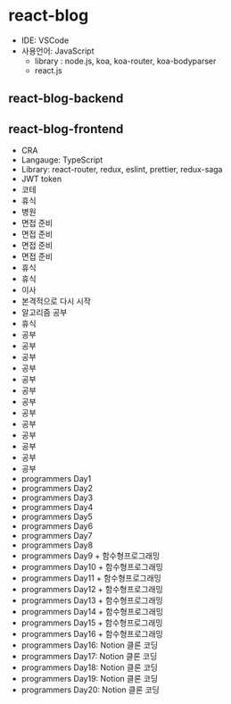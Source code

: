 # react-blog

- IDE: VSCode
- 사용언어: JavaScript
  - library : node.js, koa, koa-router, koa-bodyparser
  - react.js

## react-blog-backend

## react-blog-frontend

- CRA
- Langauge: TypeScript
- Library: react-router, redux, eslint, prettier, redux-saga
- JWT token
- 코테
- 휴식
- 병원
- 면접 준비
- 면접 준비
- 면접 준비
- 면접 준비
- 휴식
- 휴식
- 이사
- 본격적으로 다시 시작
- 알고리즘 공부
- 휴식
- 공부
- 공부
- 공부
- 공부
- 공부
- 공부
- 공부
- 공부
- 공부
- 공부
- 공부
- 공부
- 공부
- programmers Day1
- programmers Day2
- programmers Day3
- programmers Day4
- programmers Day5
- programmers Day6
- programmers Day7
- programmers Day8
- programmers Day9 + 함수형프로그래밍
- programmers Day10 + 함수형프로그래밍
- programmers Day11 + 함수형프로그래밍
- programmers Day12 + 함수형프로그래밍
- programmers Day13 + 함수형프로그래밍
- programmers Day14 + 함수형프로그래밍
- programmers Day15 + 함수형프로그래밍
- programmers Day16 + 함수형프로그래밍
- programmers Day16: Notion 클론 코딩
- programmers Day17: Notion 클론 코딩
- programmers Day18: Notion 클론 코딩
- programmers Day19: Notion 클론 코딩
- programmers Day20: Notion 클론 코딩
